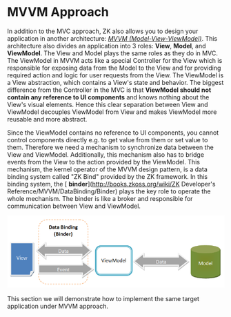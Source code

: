 # MVVM Approach

In addition to the MVC approach, ZK also allows you to design your
application in another architecture: [ *MVVM
(Model-View-ViewModel)*](http://books.zkoss.org/zk-mvvm-book/8.0/index.html).
This architecture also divides an application into 3 roles: **View**, **Model**,
and **ViewModel**. The View and Model plays the same roles as they do in
MVC. The ViewModel in MVVM acts like a special Controller for the View
which is responsible for exposing data from the Model to the View and
for providing required action and logic for user requests from the View.
The ViewModel is a View abstraction, which contains a View's state and
behavior. The biggest difference from the Controller in the MVC is that
**ViewModel should not contain any reference to UI components** and knows nothing about the View's visual elements. Hence this clear separation between View and ViewModel decouples ViewModel from View and makes ViewModel more reusable and more abstract.

Since the ViewModel contains no reference to UI components, you cannot
control components directly e.g. to get value from them or set value to
them. Therefore we need a mechanism to synchronize data between the View
and ViewModel. Additionally, this mechanism also has to bridge events
from the View to the action provided by the ViewModel. This mechanism,
the kernel operator of the MVVM design pattern, is a data binding system
called "ZK Bind" provided by the ZK framework. In this binding system,
the [
**binder**](http://books.zkoss.org/wiki/ZK Developer's Reference/MVVM/DataBinding/Binder)
plays the key role to operate the whole mechanism. The binder is like a
broker and responsible for communication between View and ViewModel.

![](../images/ze-Mvvm-architecture.png)

This section we will demonstrate how to implement the same target
application under MVVM approach.
